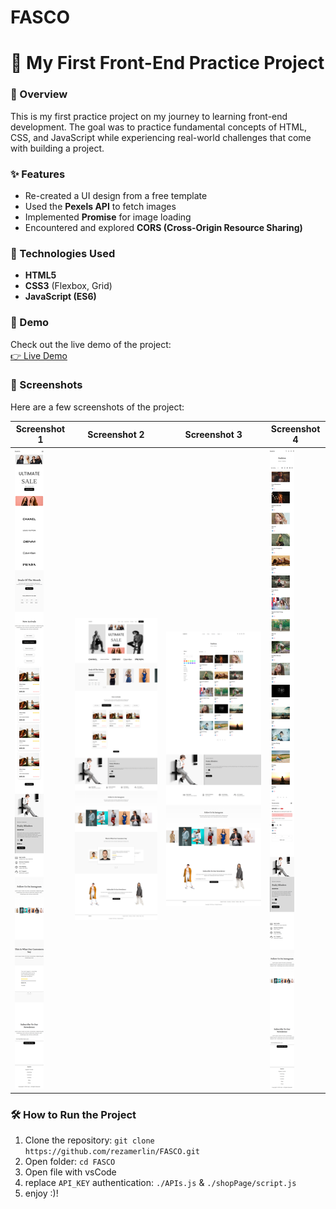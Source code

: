 # FASCO

# 🌟 My First Front-End Practice Project

### 📖 Overview

This is my first practice project on my journey to learning front-end development. The goal was to practice fundamental concepts of HTML, CSS, and JavaScript while experiencing real-world challenges that come with building a project.

### ✨ Features

- Re-created a UI design from a free template
- Used the **Pexels API** to fetch images
- Implemented **Promise** for image loading
- Encountered and explored **CORS (Cross-Origin Resource Sharing)**

### 🚀 Technologies Used

- **HTML5**
- **CSS3** (Flexbox, Grid)
- **JavaScript (ES6)**

### 🎥 Demo

Check out the live demo of the project:  
[👉 Live Demo](https://your-demo-link.com)

### 📸 Screenshots

Here are a few screenshots of the project:

| Screenshot 1                                                                   | Screenshot 2                                                                   | Screenshot 3                                                                                      | Screenshot 4                                                                                      |
| ------------------------------------------------------------------------------ | ------------------------------------------------------------------------------ | ------------------------------------------------------------------------------------------------- | ------------------------------------------------------------------------------------------------- |
| ![Screenshot 1](./assets/screencapture-127-0-0-1-8080-2024-11-17-15_21_37.png) | ![Screenshot 2](./assets/screencapture-127-0-0-1-8080-2024-11-17-15_22_01.png) | ![Screenshot 3](./assets/screencapture-127-0-0-1-8080-shopPage-shop-html-2024-11-17-15_22_32.png) | ![Screenshot 4](./assets/screencapture-127-0-0-1-8080-shopPage-shop-html-2024-11-17-15_23_54.png) |

### 🛠️ How to Run the Project

1. Clone the repository: `git clone https://github.com/rezamerlin/FASCO.git`
2. Open folder: `cd FASCO`
3. Open file with vsCode
4. replace `API_KEY` authentication: `./APIs.js` & `./shopPage/script.js`
5. enjoy :)!
